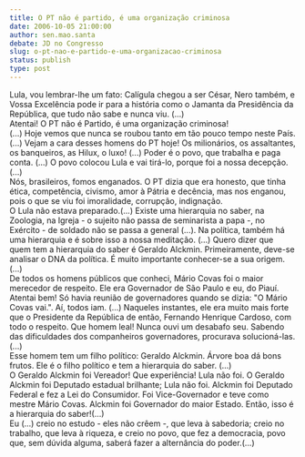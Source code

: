 ```yaml
---
title: O PT não é partido, é uma organização criminosa
date: 2006-10-05 21:00:00
author: sen.mao.santa
debate: JD no Congresso
slug: o-pt-nao-e-partido-e-uma-organizacao-criminosa
status: publish 
type: post
---
```


Lula, vou lembrar-lhe um fato: Calígula chegou a ser César, Nero também, e Vossa Excelência pode ir para a história como o Jamanta da Presidência da República, que tudo não sabe e nunca viu. (...)   
Atentai! O PT não é Partido, é uma organização criminosa!   
(...) Hoje vemos que nunca se roubou tanto em tão pouco tempo neste País.(...) Vejam a cara desses homens do PT hoje! Os milionários, os assaltantes, os banqueiros, as Hilux, o luxo! (...) Poder é o povo, que trabalha e paga conta. (...) O povo colocou Lula e vai tirá-lo, porque foi a nossa decepção. (...)  
Nós, brasileiros, fomos enganados. O PT dizia que era honesto, que tinha ética, competência, civismo, amor à Pátria e decência, mas nos enganou, pois o que se viu foi imoralidade, corrupção, indignação.  
O Lula não estava preparado.(...) Existe uma hierarquia no saber, na Zoologia, na Igreja - o sujeito não passa de seminarista a papa -, no Exército - de soldado não se passa a general (...). Na política, também há uma hierarquia e é sobre isso a nossa meditação. (...) Quero dizer que quem tem a hierarquia do saber é Geraldo Alckmin. Primeiramente, deve-se analisar o DNA da política. É muito importante conhecer-se a sua origem. (...)  
De todos os homens públicos que conheci, Mário Covas foi o maior merecedor de respeito. Ele era Governador de São Paulo e eu, do Piauí. Atentai bem! Só havia reunião de governadores quando se dizia: "O Mário Covas vai.". Aí, todos iam. (...) Naqueles instantes, ele era muito mais forte que o Presidente da República de então, Fernando Henrique Cardoso, com todo o respeito. Que homem leal! Nunca ouvi um desabafo seu. Sabendo das dificuldades dos companheiros governadores, procurava solucioná-las. (...)  
Esse homem tem um filho político: Geraldo Alckmin. Árvore boa dá bons frutos. Ele é o filho político e tem a hierarquia do saber. (...)  
O Geraldo Alckmin foi Vereador! Que experiência! Lula não foi. O Geraldo Alckmin foi Deputado estadual brilhante; Lula não foi. Alckmin foi Deputado Federal e fez a Lei do Consumidor. Foi Vice-Governador e teve como mestre Mário Covas. Alckmin foi Governador do maior Estado. Então, isso é a hierarquia do saber!(...)  
Eu (...) creio no estudo - eles não crêem -, que leva à sabedoria; creio no trabalho, que leva à riqueza, e creio no povo, que fez a democracia, povo que, sem dúvida alguma, saberá fazer a alternância do poder.(...)


